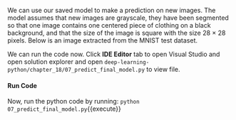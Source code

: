 We can use our saved model to make a prediction on new images. The model assumes that new
images are grayscale, they have been segmented so that one image contains one centered piece
of clothing on a black background, and that the size of the image is square with the size 28 × 28
pixels. Below is an image extracted from the MNIST test dataset.

We can run the  code now. Click **IDE Editor** tab to open Visual Studio and open solution explorer and open `deep-learning-python/chapter_18/07_predict_final_model.py` to view file.

#### Run Code
Now, run the python code by running: `python 07_predict_final_model.py`{{execute}}
